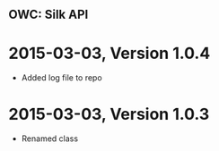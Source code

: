## OWC: Silk API

# 2015-03-03, Version 1.0.4
* Added log file to repo

# 2015-03-03, Version 1.0.3
* Renamed class